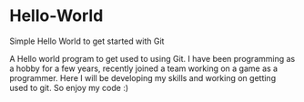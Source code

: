 # Hello-World
Simple Hello World to get started with Git

A Hello world program to get used to using Git. I have been programming as a hobby for a few years, recently joined a team working on a game as a programmer. Here I will be developing my skills and working on getting used to git. So enjoy my code :)
